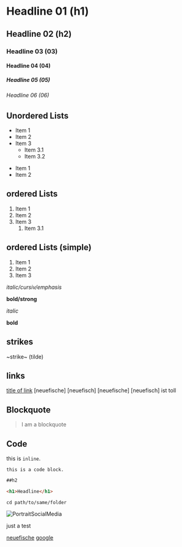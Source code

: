 # Headline 01 (h1)
## Headline 02 (h2)
### Headline 03 (03)
#### Headline 04 (04)
##### Headline 05 (05)
###### Headline 06 (06)

## Unordered Lists

* Item 1
* Item 2
* Item 3
  * Item 3.1
  * Item 3.2


- Item 1
- Item 2

## ordered Lists

1. Item 1
2. Item 2
3. Item 3
   1. Item 3.1

## ordered Lists (simple)

1. Item 1
1. Item 2
1. Item 3


*italic/cursiv/emphasis*

**bold/strong**

_italic_

__bold__

## strikes

~strike~ (tilde)

## links

[title of link](https://www.neuefische.de) 
[neuefische] [neuefisch]
[neuefische] [neuefisch] ist toll

## Blockquote

> I am a blockquote

## Code
this is `inline`.
```
this is a code block.
```
```md
##h2
```

```html
<h1>Headline</h1>
```
```shell
cd path/to/same/folder
```
![PortraitSocialMedia](https://user-images.githubusercontent.com/99614110/160430695-03cfb37f-3cca-4e32-bfd1-e8a2bff3b466.jpg)




just a test

[neuefische](https://www.neuefische.de) 
[google](https://www.google.com) 

